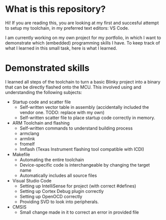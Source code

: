 # What is this repository?
Hi! If you are reading this, you are looking at my first and succesful attempt to setup my toolchain, in my preferred text editors: VS Code.

I am currently working on my own project for my portfolio, in which I want to demonstrate which (embedded) programming skills I have. To keep track of what I learned in this small task, here is what I learned.

# Demonstrated skills

I learned all steps of the toolchain to turn a basic Blinky project into a binary that can be directly flashed onto the MCU.
This involved using and understanding the following subjects:


* Startup code and scatter file
    * Self-written vector table in assembly (accidentally included the vendor one. TODO: replace with my own)
    * Self-written scatter file to place startup code correctly in memory.
* ARM Toolchain and flashing
    * Self-written commands to understand building process
    * armclang
    * armlink
    * fromelf
    * lmflash (Texas Instrument flashing tool compatible with ICDI)
* Makefile
    * Automating the entire toolchain
    * Device-specific code is interchangeable by changing the target name
    * Automatically includes all source files
* Visual Studio Code
    * Setting up IntelliSense for project (with correct #defines)
    * Setting up Cortex Debug plugin correctly
    * Setting up OpenOCD correctly
    * Providing SVD to look into peripherals.
* CMSIS
    * Small change made in it to correct an error in provided file